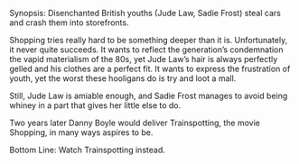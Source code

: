 Synopsis: Disenchanted British youths (Jude Law, Sadie Frost) steal cars and crash them into storefronts.

Shopping tries really hard to be something deeper than it is.  Unfortunately, it never quite succeeds.  It wants to reflect the generation’s condemnation the vapid materialism of the 80s, yet Jude Law’s hair is always perfectly gelled and his clothes are a perfect fit.  It wants to express the frustration of youth, yet the worst these hooligans do is try and loot a mall.

Still, Jude Law is amiable enough, and Sadie Frost manages to avoid being whiney in a part that gives her little else to do.

Two years later Danny Boyle would deliver Trainspotting, the movie Shopping, in many ways aspires to be.

Bottom Line: Watch Trainspotting instead.